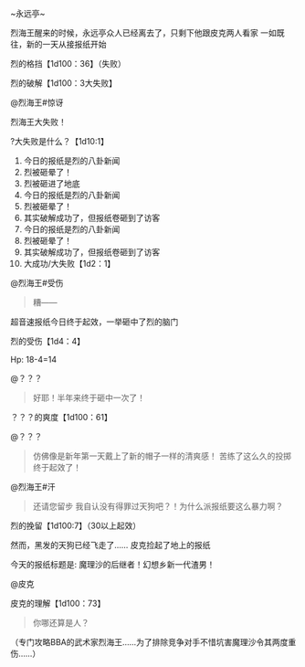 ~永远亭~

烈海王醒来的时候，永远亭众人已经离去了，只剩下他跟皮克两人看家
一如既往，新的一天从接报纸开始

烈的格挡【1d100：36】（失败）

烈的破解【1d100：3大失败】

@烈海王#惊讶

烈海王大失败！

?大失败是什么？【1d10:1】

1. 今日的报纸是烈的八卦新闻
2. 烈被砸晕了！
3. 烈被砸进了地底
4. 今日的报纸是烈的八卦新闻
5. 烈被砸晕了！
6. 其实破解成功了，但报纸卷砸到了访客
7. 今日的报纸是烈的八卦新闻
8. 烈被砸晕了！
9. 其实破解成功了，但报纸卷砸到了访客
10. 大成功/大失败【1d2：1】

@烈海王#受伤

> 糟——

超音速报纸今日终于起效，一举砸中了烈的脑门

烈的受伤【1d4：4】

Hp: 18-4=14

@？？？

> 好耶！半年来终于砸中一次了！

？？？的爽度【1d100：61】

@？？？

> 仿佛像是新年第一天戴上了新的帽子一样的清爽感！
> 苦练了这么久的投掷终于起效了！

@烈海王#汗

> 还请您留步
> 我自认没有得罪过天狗吧？！为什么派报纸要这么暴力啊？

烈的挽留【1d100:7】（30以上起效）

然而，黑发的天狗已经飞走了……
皮克捡起了地上的报纸

今天的报纸标题是:
魔理沙的后继者！幻想乡新一代渣男！

@皮克

皮克的理解【1d100：73】

> 你哪还算是人？

（专门攻略BBA的武术家烈海王……为了排除竞争对手不惜坑害魔理沙令其两度重伤……）
